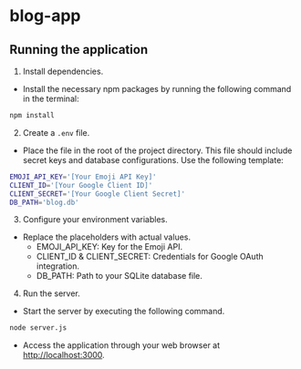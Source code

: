 # blog-app

## Running the application

1. Install dependencies.
- Install the necessary npm packages by running the following command in the terminal:
```bash
npm install
```

2. Create a `.env` file.
- Place the file in the root of the project directory. This file should include secret keys and database configurations. Use the following template:
```bash
EMOJI_API_KEY='[Your Emoji API Key]'
CLIENT_ID='[Your Google Client ID]'
CLIENT_SECRET='[Your Google Client Secret]'
DB_PATH='blog.db'
```
3. Configure your environment variables.
- Replace the placeholders with actual values.
    - EMOJI_API_KEY: Key for the Emoji API.
    - CLIENT_ID & CLIENT_SECRET: Credentials for Google OAuth integration.
    - DB_PATH: Path to your SQLite database file.

4. Run the server.
- Start the server by executing the following command.
```bash
node server.js
```
- Access the application through your web browser at [http://localhost:3000](http://localhost:3000).